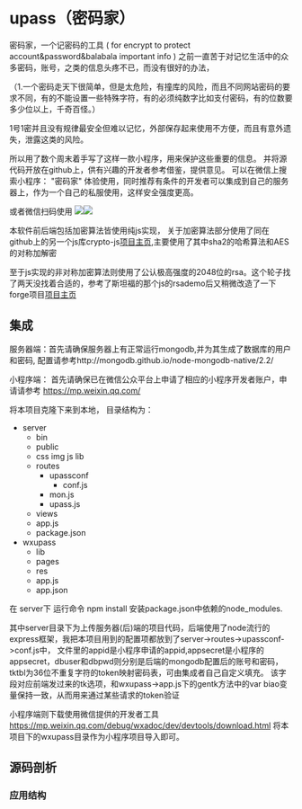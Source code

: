 # upass（密码家）
密码家，一个记密码的工具 ( for encrypt to protect account&amp;password&amp;balabala important info )
之前一直苦于对记忆生活中的众多密码，账号，之类的信息头疼不已，而没有很好的办法，

（1.一个密码走天下很简单，但是太危险，有撞库的风险，而且不同网站密码的要求不同，有的不能设置一些特殊字符，有的必须纯数字比如支付密码，有的位数要多少位以上，千奇百怪。）

1号1密并且没有规律最安全但难以记忆，外部保存起来使用不方便，而且有意外遗失，泄露这类的风险。

所以用了数个周末着手写了这样一款小程序，用来保护这些重要的信息。
并将源代码开放在github上，供有兴趣的开发者参考借鉴，提供意见。
可以在微信上搜索小程序： "密码家" 体验使用，同时推荐有条件的开发者可以集成到自己的服务器上，作为一个自己的私服使用，这样安全强度更高。

或者微信扫码使用
![](http://default.buditem.com/img/qr.jpg)![](https://github.com/zihuatanejp/upass/raw/master/wxupass/res/img/wxxiaoqr.jpg)


本软件前后端包括加密算法皆使用纯js实现，
关于加密算法部分使用了同在github上的另一个js库crypto-js[项目主页](https://github.com/brix/crypto-js),主要使用了其中sha2的哈希算法和AES的对称加解密

至于js实现的非对称加密算法则使用了公认极高强度的2048位的rsa。这个轮子找了两天没找着合适的，参考了斯坦福的那个js的rsademo后又稍微改造了一下forge项目[项目主页](https://github.com/digitalbazaar/forge)

## 集成
服务器端：首先请确保服务器上有正常运行mongodb,并为其生成了数据库的用户和密码, 配置请参考http://mongodb.github.io/node-mongodb-native/2.2/

小程序端： 首先请确保已在微信公众平台上申请了相应的小程序开发者账户，申请请参考 https://mp.weixin.qq.com/

将本项目克隆下来到本地，
目录结构为：

* server
	* bin
	* public
  	* css img js lib
  * routes
    * upassconf
      * conf.js
    * mon.js 
    * upass.js
  * views
  * app.js
  * package.json
* wxupass
	* lib
	* pages
	* res
	* app.js
	* app.json

在 server下 运行命令 npm install  安装package.json中依赖的node_modules.

其中server目录下为上传服务器(后)端的项目代码，后端使用了node流行的express框架，我把本项目用到的配置项都放到了server->routes->upassconf->conf.js中，
文件里的appid是小程序申请的appid,appsecret是小程序的appsecret，dbuser和dbpwd则分别是后端的mongodb配置后的账号和密码，
tktbl为36位不重复字符的token映射密码表，可由集成者自己自定义填充。
该字段对应前端发过来的tk选项，和wxupass->app.js下的gentk方法中的var biao变量保持一致，从而用来通过某些请求的token验证

小程序端则下载使用微信提供的开发者工具 https://mp.weixin.qq.com/debug/wxadoc/dev/devtools/download.html 将本项目下的wxupass目录作为小程序项目导入即可。

## 源码剖析
### 应用结构
